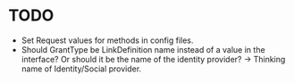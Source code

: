 # TODO

- Set Request values for methods in config files.
- Should GrantType be LinkDefinition name instead of a value in the interface? Or should it be the name of the identity provider? -> Thinking name of Identity/Social provider.

